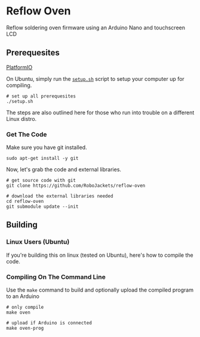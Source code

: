 # Reflow Oven
Reflow soldering oven firmware using an Arduino Nano and touchscreen LCD

## Prerequesites

[PlatformIO](http://docs.platformio.org/en/latest/installation.html)

On Ubuntu, simply run the [`setup.sh`](./setup.sh) script to setup your computer up for compiling.
```
# set up all prerequesites
./setup.sh
```

The steps are also outlined here for those who run into trouble on a different Linux distro.

### Get The Code
Make sure you have git installed.
```
sudo apt-get install -y git
```

Now, let's grab the code and external libraries.
```
# get source code with git
git clone https://github.com/RoboJackets/reflow-oven

# download the external libraries needed
cd reflow-oven
git submodule update --init
```

## Building

### Linux Users (Ubuntu)
If you're building this on linux (tested on Ubuntu), here's how to compile the code.

### Compiling On The Command Line

Use the `make` command to build and optionally upload the compiled program to an Arduino
```
# only compile
make oven

# upload if Arduino is connected
make oven-prog
```
